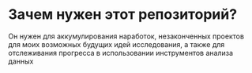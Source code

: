 # Зачем нужен этот репозиторий?
Он нужен для аккумулирования наработок, незаконченных проектов для моих возможных будущих идей исследования, а также для отслеживания прогресса в использовании инструментов анализа данных
